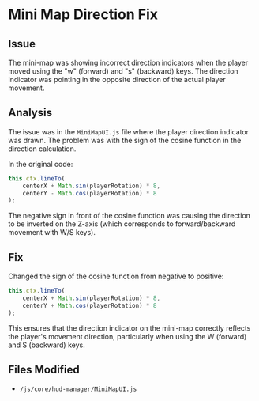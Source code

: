 # Mini Map Direction Fix

## Issue
The mini-map was showing incorrect direction indicators when the player moved using the "w" (forward) and "s" (backward) keys. The direction indicator was pointing in the opposite direction of the actual player movement.

## Analysis
The issue was in the `MiniMapUI.js` file where the player direction indicator was drawn. The problem was with the sign of the cosine function in the direction calculation.

In the original code:
```javascript
this.ctx.lineTo(
    centerX + Math.sin(playerRotation) * 8,
    centerY - Math.cos(playerRotation) * 8
);
```

The negative sign in front of the cosine function was causing the direction to be inverted on the Z-axis (which corresponds to forward/backward movement with W/S keys).

## Fix
Changed the sign of the cosine function from negative to positive:

```javascript
this.ctx.lineTo(
    centerX + Math.sin(playerRotation) * 8,
    centerY + Math.cos(playerRotation) * 8
);
```

This ensures that the direction indicator on the mini-map correctly reflects the player's movement direction, particularly when using the W (forward) and S (backward) keys.

## Files Modified
- `/js/core/hud-manager/MiniMapUI.js`